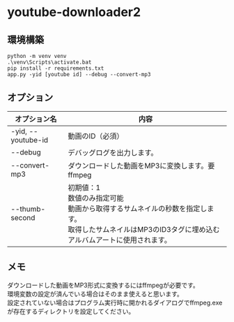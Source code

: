 # youtube-downloader2

## 環境構築
```
python -m venv venv
.\venv\Scripts\activate.bat
pip install -r requirements.txt
app.py -yid [youtube id] --debug --convert-mp3
```

## オプション
| オプション名 | 内容 |
|---|---|
| -yid, --youtube-id | 動画のID（必須） |
| --debug | デバッグログを出力します。 |
| --convert-mp3 | ダウンロードした動画をMP3に変換します。要ffmpeg |
| --thumb-second | 初期値：1<br>数値のみ指定可能<br>動画から取得するサムネイルの秒数を指定します。<br>取得したサムネイルはMP3のID3タグに埋め込むアルバムアートに使用されます。 |


## メモ
ダウンロードした動画をMP3形式に変換するにはffmpegが必要です。  
環境変数の設定が済んでいる場合はそのまま使えると思います。  
設定されていない場合はプログラム実行時に開かれるダイアログでffmpeg.exeが存在するディレクトリを設定してください。
